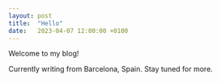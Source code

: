 ```yaml
---
layout: post
title:  "Hello"
date:   2023-04-07 12:00:00 +0100
---
```


Welcome to my blog! 

Currently writing from Barcelona, Spain. Stay tuned for more.


